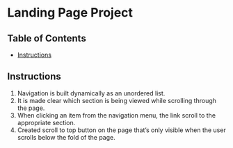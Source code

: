 # Landing Page Project

## Table of Contents

* [Instructions](#instructions)

## Instructions

	
1. Navigation is built dynamically as an unordered list.
2. It is made clear which section is being viewed while scrolling through the page.
3. When clicking an item from the navigation menu, the link scroll to the appropriate section.
4. Created scroll to top button on the page that’s only visible when the user scrolls below the fold of the page.